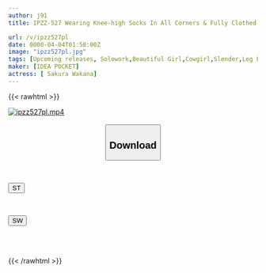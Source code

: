 ```yaml
---
author: j91
title: IPZZ-527 Wearing Knee-high Socks In All Corners & Fully Clothed, Inseam 78cm! Tall And Slender Beautiful Girl And Beautiful Legs Cosplay School Festival Sakura Wakana

url: /v/ipzz527pl
date: 0000-04-04T01:50:00Z
image: "ipzz527pl.jpg"
tags: [Upcoming releases, Solowork,Beautiful Girl,Cowgirl,Slender,Leg Fetish	]
maker: [IDEA POCKET]
actress: [ Sakura Wakana]
---
```



{{< rawhtml >}}

<div class="video" data-videoid="pending_link.html">
    <a href="javascript:;">
        <img src="/v/ipzz527pl/ipzz527pl.jpg" width="WIDTH" height="HEIGHT" alt="ipzz527pl.mp4" loading="lazy">
    </a>
</div>

<script type="text/javascript" src="https://j91.asia/asset/on-demand-pend.js"></script>

<br>
  <link rel="stylesheet" href="https://j91.asia/asset/bs5.css">
  
  <center>
  <button class="btn btn-primary" type="button" data-bs-toggle="collapse" data-bs-target=".multi-collapse" aria-expanded="false" aria-controls="multiCollapseExample1 multiCollapseExample2"><h2>Download</h2></button></center>
</p>
<div class="row">
  <div class="col">
    <div class="collapse multi-collapse" id="multiCollapseExample1">
      <div class="card card-body">
	      	      <br>
<div class="buttons">  
<p><a href="https://j91.asia/pending_link.html" target="_blank"><button class="btn-hover color-3"><i class="fa fa-download"></i> ST</button></a></p></div>
    </div>
  </div>
</div>
  <div class="col">
    <div class="collapse multi-collapse" id="multiCollapseExample2">
      <div class="card card-body">
	      <br>
<div class="buttons">
<p><a href="https://j91.asia/pending_link.html" target="_blank"><button class="btn-hover color-2"><i class="fa fa-download"></i> SW</button></a></p></div>
<br><br>
      </div>
    </div>
  </div>
</div>

{{< /rawhtml >}}